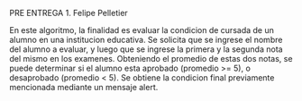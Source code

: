 PRE ENTREGA 1. Felipe Pelletier

En este algoritmo, la finalidad es evaluar la condicion de cursada de un alumno en una institucion educativa.
Se solicita que se ingrese el nombre del alumno a evaluar, y luego que se ingrese la primera y la segunda nota del mismo en los examenes.
Obteniendo el promedio de estas dos notas, se puede determinar si el alumno esta aprobado (promedio >= 5), o desaprobado (promedio < 5).
Se obtiene la condicion final previamente mencionada mediante un mensaje alert.
